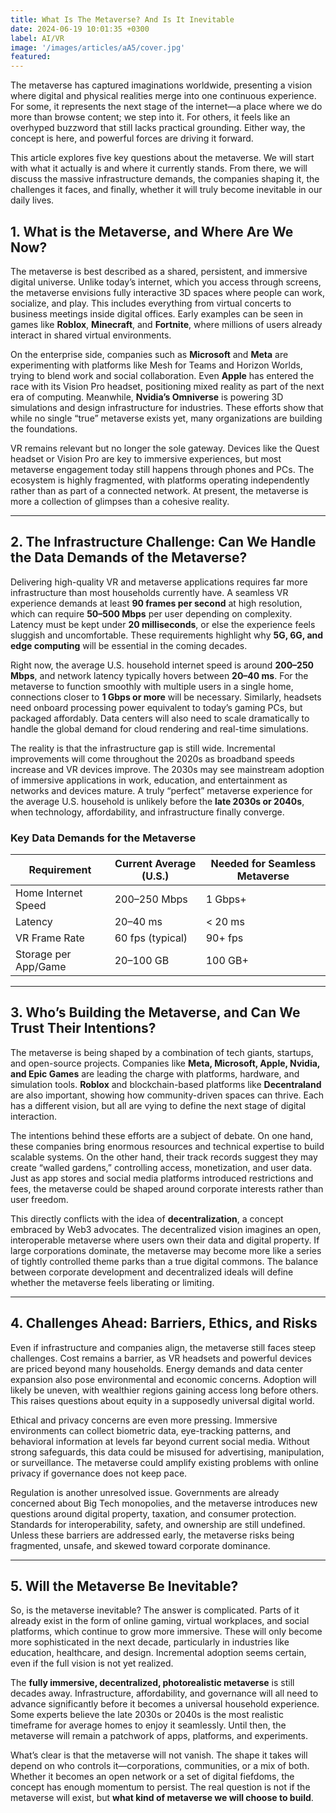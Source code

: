 ```yaml
---
title: What Is The Metaverse? And Is It Inevitable
date: 2024-06-19 10:01:35 +0300
label: AI/VR
image: '/images/articles/aA5/cover.jpg'
featured:
---
```

The metaverse has captured imaginations worldwide, presenting a vision where digital and physical realities merge into one continuous experience. For some, it represents the next stage of the internet—a place where we do more than browse content; we step into it. For others, it feels like an overhyped buzzword that still lacks practical grounding. Either way, the concept is here, and powerful forces are driving it forward.  

This article explores five key questions about the metaverse. We will start with what it actually is and where it currently stands. From there, we will discuss the massive infrastructure demands, the companies shaping it, the challenges it faces, and finally, whether it will truly become inevitable in our daily lives.  

## 1. What is the Metaverse, and Where Are We Now?  

The metaverse is best described as a shared, persistent, and immersive digital universe. Unlike today’s internet, which you access through screens, the metaverse envisions fully interactive 3D spaces where people can work, socialize, and play. This includes everything from virtual concerts to business meetings inside digital offices. Early examples can be seen in games like **Roblox**, **Minecraft**, and **Fortnite**, where millions of users already interact in shared virtual environments.  

On the enterprise side, companies such as **Microsoft** and **Meta** are experimenting with platforms like Mesh for Teams and Horizon Worlds, trying to blend work and social collaboration. Even **Apple** has entered the race with its Vision Pro headset, positioning mixed reality as part of the next era of computing. Meanwhile, **Nvidia’s Omniverse** is powering 3D simulations and design infrastructure for industries. These efforts show that while no single “true” metaverse exists yet, many organizations are building the foundations.  

VR remains relevant but no longer the sole gateway. Devices like the Quest headset or Vision Pro are key to immersive experiences, but most metaverse engagement today still happens through phones and PCs. The ecosystem is highly fragmented, with platforms operating independently rather than as part of a connected network. At present, the metaverse is more a collection of glimpses than a cohesive reality.  

---

## 2. The Infrastructure Challenge: Can We Handle the Data Demands of the Metaverse?  

Delivering high-quality VR and metaverse applications requires far more infrastructure than most households currently have. A seamless VR experience demands at least **90 frames per second** at high resolution, which can require **50–500 Mbps** per user depending on complexity. Latency must be kept under **20 milliseconds**, or else the experience feels sluggish and uncomfortable. These requirements highlight why **5G, 6G, and edge computing** will be essential in the coming decades.  

Right now, the average U.S. household internet speed is around **200–250 Mbps**, and network latency typically hovers between **20–40 ms**. For the metaverse to function smoothly with multiple users in a single home, connections closer to **1 Gbps or more** will be necessary. Similarly, headsets need onboard processing power equivalent to today’s gaming PCs, but packaged affordably. Data centers will also need to scale dramatically to handle the global demand for cloud rendering and real-time simulations.  

The reality is that the infrastructure gap is still wide. Incremental improvements will come throughout the 2020s as broadband speeds increase and VR devices improve. The 2030s may see mainstream adoption of immersive applications in work, education, and entertainment as networks and devices mature. A truly “perfect” metaverse experience for the average U.S. household is unlikely before the **late 2030s or 2040s**, when technology, affordability, and infrastructure finally converge.  

### Key Data Demands for the Metaverse  

| Requirement           | Current Average (U.S.) | Needed for Seamless Metaverse |
|-----------------------|------------------------|--------------------------------|
| Home Internet Speed   | 200–250 Mbps           | 1 Gbps+                        |
| Latency               | 20–40 ms               | < 20 ms                        |
| VR Frame Rate         | 60 fps (typical)       | 90+ fps                        |
| Storage per App/Game  | 20–100 GB              | 100 GB+                        |

---

## 3. Who’s Building the Metaverse, and Can We Trust Their Intentions?  

The metaverse is being shaped by a combination of tech giants, startups, and open-source projects. Companies like **Meta, Microsoft, Apple, Nvidia, and Epic Games** are leading the charge with platforms, hardware, and simulation tools. **Roblox** and blockchain-based platforms like **Decentraland** are also important, showing how community-driven spaces can thrive. Each has a different vision, but all are vying to define the next stage of digital interaction.  

The intentions behind these efforts are a subject of debate. On one hand, these companies bring enormous resources and technical expertise to build scalable systems. On the other hand, their track records suggest they may create “walled gardens,” controlling access, monetization, and user data. Just as app stores and social media platforms introduced restrictions and fees, the metaverse could be shaped around corporate interests rather than user freedom.  

This directly conflicts with the idea of **decentralization**, a concept embraced by Web3 advocates. The decentralized vision imagines an open, interoperable metaverse where users own their data and digital property. If large corporations dominate, the metaverse may become more like a series of tightly controlled theme parks than a true digital commons. The balance between corporate development and decentralized ideals will define whether the metaverse feels liberating or limiting.  

---

## 4. Challenges Ahead: Barriers, Ethics, and Risks  

Even if infrastructure and companies align, the metaverse still faces steep challenges. Cost remains a barrier, as VR headsets and powerful devices are priced beyond many households. Energy demands and data center expansion also pose environmental and economic concerns. Adoption will likely be uneven, with wealthier regions gaining access long before others. This raises questions about equity in a supposedly universal digital world.  

Ethical and privacy concerns are even more pressing. Immersive environments can collect biometric data, eye-tracking patterns, and behavioral information at levels far beyond current social media. Without strong safeguards, this data could be misused for advertising, manipulation, or surveillance. The metaverse could amplify existing problems with online privacy if governance does not keep pace.  

Regulation is another unresolved issue. Governments are already concerned about Big Tech monopolies, and the metaverse introduces new questions around digital property, taxation, and consumer protection. Standards for interoperability, safety, and ownership are still undefined. Unless these barriers are addressed early, the metaverse risks being fragmented, unsafe, and skewed toward corporate dominance.  

---

## 5. Will the Metaverse Be Inevitable?  

So, is the metaverse inevitable? The answer is complicated. Parts of it already exist in the form of online gaming, virtual workplaces, and social platforms, which continue to grow more immersive. These will only become more sophisticated in the next decade, particularly in industries like education, healthcare, and design. Incremental adoption seems certain, even if the full vision is not yet realized.  

The **fully immersive, decentralized, photorealistic metaverse** is still decades away. Infrastructure, affordability, and governance will all need to advance significantly before it becomes a universal household experience. Some experts believe the late 2030s or 2040s is the most realistic timeframe for average homes to enjoy it seamlessly. Until then, the metaverse will remain a patchwork of apps, platforms, and experiments.  

What’s clear is that the metaverse will not vanish. The shape it takes will depend on who controls it—corporations, communities, or a mix of both. Whether it becomes an open network or a set of digital fiefdoms, the concept has enough momentum to persist. The real question is not if the metaverse will exist, but **what kind of metaverse we will choose to build**.  
